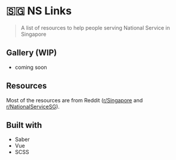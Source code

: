 # 🇸🇬 NS Links
> A list of resources to help people serving National Service in Singapore 

## Gallery (WIP)
- coming soon

## Resources
Most of the resources are from Reddit ([r/Singapore](https://www.reddit.com/r/singapore) and [r/NationalServiceSG](https://reddit.com/r/nationalservicesg)).

## Built with
- Saber
- Vue
- SCSS
